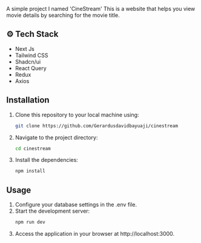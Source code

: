 A simple project I named 'CineStream' This is a website that helps you view movie details by searching for the movie title.

## ⚙️ Tech Stack

- Next Js
- Tailwind CSS
- Shadcn/ui
- React Query
- Redux
- Axios

## Installation

1. Clone this repository to your local machine using:

   ```bash
   git clone https://github.com/Gerardusdavidbayuaji/cinestream
   ```

2. Navigate to the project directory:

   ```bash
   cd cinestream
   ```

3. Install the dependencies:

   ```bash
   npm install
   ```

## Usage

1. Configure your database settings in the .env file.
2. Start the development server:
   ```bash
   npm run dev
   ```
3. Access the application in your browser at http://localhost:3000.
